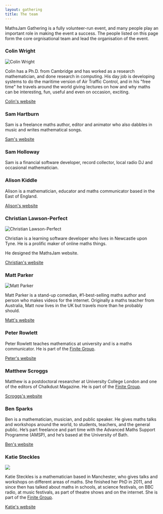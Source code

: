 ```yaml
---
layout: gathering
title: The team
---
```


MathsJam Gathering is a fully volunteer-run event, and many people play an important role in making the event a success. The people listed on this page form the core orgnisational team and lead the organisation of the event.

### Colin Wright
<img alt="Colin Wright" src="../../images/Colin.jpg" class="team-pic"></img>

Colin has a Ph.D. from Cambridge and has worked as a research mathematician, and done research in computing. His day job is developing systems to do the maritime version of Air Traffic Control, and in his "free time" he travels around the world giving lectures on how and why maths can be interesting, fun, useful and even on occasion, exciting.

[Colin's website](https://solipsys.co.uk/)

### Sam Hartburn

Sam is a freelance maths author, editor and animator who also dabbles in music and writes mathematical songs.

[Sam's website](http://www.samhartburn.co.uk)

### Sam Holloway

Sam is a financial software developer, record collector, local radio DJ and occasional mathematician.

### Alison Kiddle

Alison is a mathematician, educator and maths communicator based in the East of England.

[Alison's website](https://alisonkiddle.co.uk/)

### Christian Lawson-Perfect
<img alt="Christian Lawson-Perfect" src="../../images/clp.jpg" class="team-pic">

Christian is a learning software developer who lives in Newcastle upon Tyne.
He is a prolific maker of online maths things.

He designed the MathsJam website.

[Christian's website](https://somethingorotherwhatever.com)

### Matt Parker
<img alt="Matt Parker" src="../../images/MattParker.jpg" class="team-pic">
 
Matt Parker is a stand-up comedian, #1-best-selling maths author and person who makes videos for the internet. Originally a maths teacher from Australia, Matt now lives in the UK but travels more than he probably should.

[Matt's website](http://www.standupmaths.com)

### Peter Rowlett

Peter Rowlett teaches mathematics at university and is a maths communicator. He is part of the <a href="http://finitegroup.co.uk">Finite Group</a>.

[Peter's website](https://peterrowlett.net)

### Matthew Scroggs

Matthew is a postdoctoral researcher at University College London and one of the editors of Chalkdust Magazine. He is part of the <a href="http://finitegroup.co.uk">Finite Group</a>.

[Scroggs's website](https://mscroggs.co.uk)

### Ben Sparks
Ben is a mathematician, musician, and public speaker. He gives maths talks and workshops around the world, to students, teachers, and the general public. He’s part freelance and part time with the Advanced Maths Support Programme (AMSP), and he’s based at the University of Bath.

[Ben's website](https://bensparks.co.uk)

### Katie Steckles
<img src="../../images/Katie.jpg" class="team-pic">

Katie Steckles is a mathematician based in Manchester, who gives talks and workshops on different areas of maths. She finished her PhD in 2011, and since then has talked about maths in schools, at science festivals, on BBC radio, at music festivals, as part of theatre shows and on the internet. She is part of the <a href="http://finitegroup.co.uk">Finite Group</a>.

[Katie's website](http://www.katiesteckles.co.uk)
